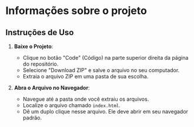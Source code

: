 # Informações sobre o projeto
## Instruções de Uso 
1. **Baixe o Projeto**:
   - Clique no botão "Code" (Código) na parte superior direita da página do repositório.
   - Selecione "Download ZIP" e salve o arquivo no seu computador.
   - Extraia o arquivo ZIP em uma pasta de sua escolha.

2. **Abra o Arquivo no Navegador**:
   - Navegue até a pasta onde você extraiu os arquivos.
   - Localize o arquivo chamado `index.html`.
   - Dê um duplo clique nesse arquivo. Ele deve abrir em seu navegador padrão.

